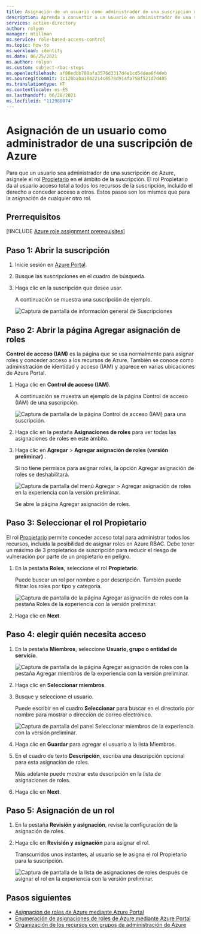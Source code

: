 ```yaml
---
title: Asignación de un usuario como administrador de una suscripción de Azure - Azure RBAC
description: Aprenda a convertir a un usuario en administrador de una suscripción de Azure mediante Azure Portal y el control de acceso basado en rol (Azure RBAC).
services: active-directory
author: rolyon
manager: mtillman
ms.service: role-based-access-control
ms.topic: how-to
ms.workload: identity
ms.date: 06/25/2021
ms.author: rolyon
ms.custom: subject-rbac-steps
ms.openlocfilehash: af88edbb788afa3576d3317d4e1cd54dea6f4deb
ms.sourcegitcommit: 1c12bbaba1842214c6578d914fa758f521d7d485
ms.translationtype: HT
ms.contentlocale: es-ES
ms.lasthandoff: 06/28/2021
ms.locfileid: "112988074"
---
```

# <a name="assign-a-user-as-an-administrator-of-an-azure-subscription"></a>Asignación de un usuario como administrador de una suscripción de Azure

Para que un usuario sea administrador de una suscripción de Azure, asígnele el rol [Propietario](built-in-roles.md#owner) en el ámbito de la suscripción. El rol Propietario da al usuario acceso total a todos los recursos de la suscripción, incluido el derecho a conceder acceso a otros. Estos pasos son los mismos que para la asignación de cualquier otro rol.

## <a name="prerequisites"></a>Prerrequisitos

[!INCLUDE [Azure role assignment prerequisites](../../includes/role-based-access-control/prerequisites-role-assignments.md)]

## <a name="step-1-open-the-subscription"></a>Paso 1: Abrir la suscripción

1. Inicie sesión en [Azure Portal](https://portal.azure.com).

1. Busque las suscripciones en el cuadro de búsqueda.

1. Haga clic en la suscripción que desee usar.

    A continuación se muestra una suscripción de ejemplo.

    ![Captura de pantalla de información general de Suscripciones](./media/shared/sub-overview.png)

## <a name="step-2-open-the-add-role-assignment-page"></a>Paso 2: Abrir la página Agregar asignación de roles

**Control de acceso (IAM)** es la página que se usa normalmente para asignar roles y conceder acceso a los recursos de Azure. También se conoce como administración de identidad y acceso (IAM) y aparece en varias ubicaciones de Azure Portal.

1. Haga clic en **Control de acceso (IAM)**.

    A continuación se muestra un ejemplo de la página Control de acceso (IAM) de una suscripción.

    ![Captura de pantalla de la página Control de acceso (IAM) para una suscripción.](./media/shared/sub-access-control.png)

1. Haga clic en la pestaña **Asignaciones de roles** para ver todas las asignaciones de roles en este ámbito.

1. Haga clic en **Agregar** > **Agregar asignación de roles (versión preliminar)** .

   Si no tiene permisos para asignar roles, la opción Agregar asignación de roles se deshabilitará.

    ![Captura de pantalla del menú Agregar > Agregar asignación de roles en la experiencia con la versión preliminar.](./media/shared/add-role-assignment-menu-preview.png)

    Se abre la página Agregar asignación de roles.

## <a name="step-3-select-the-owner-role"></a>Paso 3: Seleccionar el rol Propietario

El rol [Propietario](built-in-roles.md#owner) permite conceder acceso total para administrar todos los recursos, incluida la posibilidad de asignar roles en Azure RBAC. Debe tener un máximo de 3 propietarios de suscripción para reducir el riesgo de vulneración por parte de un propietario en peligro.

1. En la pestaña **Roles**, seleccione el rol **Propietario**.

    Puede buscar un rol por nombre o por descripción. También puede filtrar los roles por tipo y categoría.

   ![Captura de pantalla de la página Agregar asignación de roles con la pestaña Roles de la experiencia con la versión preliminar.](./media/shared/roles.png)

1. Haga clic en **Next**.

## <a name="step-4-select-who-needs-access"></a>Paso 4: elegir quién necesita acceso

1. En la pestaña **Miembros**, seleccione **Usuario, grupo o entidad de servicio**.

   ![Captura de pantalla de la página Agregar asignación de roles con la pestaña Agregar miembros de la experiencia con la versión preliminar.](./media/shared/members.png)

1. Haga clic en **Seleccionar miembros**.

1. Busque y seleccione el usuario.

    Puede escribir en el cuadro **Seleccionar** para buscar en el directorio por nombre para mostrar o dirección de correo electrónico.

   ![Captura de pantalla del panel Seleccionar miembros de la experiencia con la versión preliminar.](./media/shared/select-members.png)

1. Haga clic en **Guardar** para agregar el usuario a la lista Miembros.

1. En el cuadro de texto **Descripción**, escriba una descripción opcional para esta asignación de roles.

    Más adelante puede mostrar esta descripción en la lista de asignaciones de roles.

1. Haga clic en **Next**.

## <a name="step-5-assign-role"></a>Paso 5: Asignación de un rol

1. En la pestaña **Revisión y asignación**, revise la configuración de la asignación de roles.

1. Haga clic en **Revisión y asignación** para asignar el rol.

   Transcurridos unos instantes, al usuario se le asigna el rol Propietario para la suscripción.

    ![Captura de pantalla de la lista de asignaciones de roles después de asignar el rol en la experiencia con la versión preliminar.](./media/role-assignments-portal-subscription-admin/sub-role-assignments-owner.png)

## <a name="next-steps"></a>Pasos siguientes

- [Asignación de roles de Azure mediante Azure Portal](role-assignments-portal.md)
- [Enumeración de asignaciones de roles de Azure mediante Azure Portal](role-assignments-list-portal.md)
- [Organización de los recursos con grupos de administración de Azure](../governance/management-groups/overview.md)
